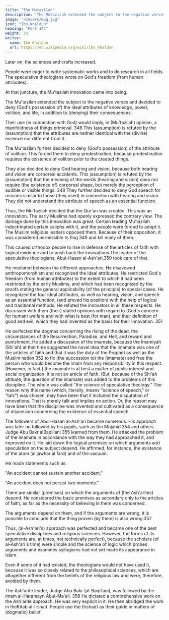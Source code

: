 ```yaml
---
title: "The Mutazilah"
description: "The Mutazilah extended the subject to the negative verses and decided to deny God's possession of the ideal attributes of knowledge, power, volition, and life, in addition to (denying) their consequences"
image: "/covers/muq.jpg"
icon: "Ibn Khaldun"
heading: "Part 14c"
weight: 38
writer:
  name: Ibn Khaldun
  url: https://en.wikipedia.org/wiki/Ibn_Khaldun
---
```




Later on, the sciences and crafts increased. 

People were eager to write systematic works and to do research in all fields. The speculative theologians wrote on God's freedom (from human attributes). 

At that juncture, the Mu'tazilah innovation came into being. 

The Mu'tazilah extended the subject to the negative verses and decided to deny (God's possession of) the ideal attributes <!-- 345 --> of knowledge, power, volition, and life, in addition to (denying) their consequences.

Their use (in connection with God) would imply, in (Mu'tazilah) opinion, a manifoldness of things primeval. 346 This (assumption) is refuted by the
(assumption) that the attributes are neither identical with the (divine) essence nor
different from it.

The <!-- 347 --> Mu'tazilah further decided to deny (God's possession) of the attribute of volition. This forced them to deny predestination, because predestination requires the existence of volition prior to the created things.

They also decided to deny God hearing and vision, because both hearing and vision are corporeal accidents. This (assumption) is refuted by the (assumption) that the meaning of the words (hearing and vision) does not require (the existence of)
corporeal shape, but merely the perception of audible or visible things. 348
They further decided to deny God speech for reasons similar to those (they
used) in connection with hearing and vision. They did not understand the attribute of
speech as an essential function.

Thus, the Mu'tazilah decided that the Qur'an was created. This was an innovation. The early Muslims had openly expressed the contrary view. The damage done by this innovation was great. Certain leading Mu'tazilah indoctrinated certain
caliphs with it, and the people were forced to adopt it. The Muslim religious leaders
opposed them. Because of their opposition, it was considered permissible to flog 349
and kill many of them. 

This caused orthodox people to rise in defense of the articles of faith with logical evidence and to push back the innovations.The leader of the speculative theologians, Abul-Hasan al-Ash'ari,350 took
care of that. 

He mediated between the different approaches. He disavowed
anthropomorphism and recognized the ideal attributes. He restricted God's freedom
(from human attributes) to the extent to which it had been restricted by the early
Muslims, and which had been recognized by the proofs stating the general
applicability (of the principle) to special cases. He recognized the four ideal
attributes, as well as hearing, vision, and speech as an essential function, (and
proved his position) with the help of logical and traditional methods. He refuted the
innovators in all these respects. He discussed with them (their) stated opinions with
regard to (God's concern for human) welfare and with what is best (for man), and
their definition of good and evil, which they had invented as the basis for their
innovation. 351

He perfected the dogmas concerning the rising of the dead, the circumstances
of the Resurrection, Paradise, and Hell, and reward and punishment. He added a
discussion of the imamate, because the Imamiyah (Shi'ah) at that time suggested the
novel idea that the imamate was one of the articles of faith and that it was the duty
of the Prophet as well as the Muslim nation 352 to fix (the succession to) the
(imamate) and free the person who would become the imam from any responsibility
in this respect. (However, in fact,) the imamate is at best a matter of public interest
and social organization. It is not an article of faith. (But, because of the Shi'ah
attitude, the question of the imamate) was added to the problems of this discipline.
The whole was called "the science of speculative theology." The reason why
this name (which, literally, means "science of speech," or "talk") was chosen, may
have been that it included the disputation of innovations. That is merely talk and
implies no action. Or, the reason may have been that the discipline was invented and
cultivated as a consequence of dissension concerning the existence of essential
speech. <!-- 353 -->

The followers of Abul-Hasan al-Ash'ari became numerous. His approach was later on followed by his pupils, such as Ibn Mujahid 354 and others. Judge Abu Bakr alBaqillani 355 learned from them. He attacked the problem of the imamate in
accordance with the way they had approached it, and improved on it. He laid down
the logical premises on which arguments and speculation on the subject depend. He
affirmed, for instance, the existence of the atom (al jawhar al fard) and of the
vacuum. 

He made statements such as:

"An accident cannot sustain another accident," 

"An accident does not persist two moments."

There are similar (premises) on which the arguments of (the Ash'arites) depend. He considered the basic premises as secondary only to the articles of faith, as far as the necessity of believing in them was concerned. 

The arguments depend on them, and if the arguments are wrong, it is possible to conclude that the thing proven (by them) is also wrong.357

Thus, (al-Ash'ari's) approach was perfected and became one of the best speculative disciplines and religious sciences. However, the forms of its arguments are, at times, not technically perfect), because the scholars (of al-Ash'ari's time) were simple and the science of logic which probes arguments and examines syllogisms had not yet made its appearance in Islam. 

Even if some of it had existed, the theologians would not have used it, because it was so closely related to the
philosophical sciences, which are altogether different from the beliefs of the
religious law and were, therefore, avoided by them.

The Ash'arite leader, Judge Abu Bakr (al-Baqillani), was followed by the Imam al-Haramayn Abul-Ma'ali. 358 He dictated a comprehensive work on the Ash'arite approach. He was very explicit in it. He then abridged the work in theKitab al-Irshad. People use the (Irshad) as their guide in matters of (dogmatic) belief.

